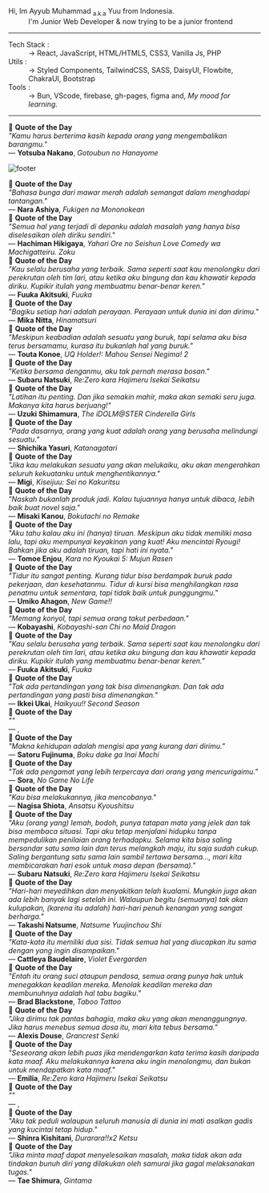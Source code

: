 
<dl>
  <dt>Hi, Im Ayyub Muhammad <sub>a.k.a</sub> Yuu from Indonesia.</dt>
  <dd>I'm Junior Web Developer & now trying to be a junior frontend</dd>
</dl>

---

<dl>
  <dt>Tech Stack :</dt>
  <dd>-> React, JavaScript, HTML/HTML5, CSS3, Vanilla Js, PHP</dd>

  <dt>Utils :</dt>
  <dd>-> Styled Components, TailwindCSS, SASS, DaisyUI, Flowbite, ChakraUI, Bootstrap</dd>
  
  <dt>Tools :</dt>
  <dd>-> Bun, VScode, firebase, gh-pages, figma and, <em>My mood for learning</em>.</dd>
</dl>


---
<!-- QUOTE START -->
<div align="left">
  📜 <strong>Quote of the Day</strong><br>
  <em>"Kamu harus berterima kasih kepada orang yang mengembalikan barangmu."</em><br>
  — <strong>Yotsuba Nakano</strong>, <em>Gotoubun no Hanayome</em>
</div>
<!-- QUOTE END -->

![footer](https://capsule-render.vercel.app/api?type=waving&color=auto&height=150&section=footer&text=Id-Yuu&fontSize=20&fontAlignY=60&fontAlign=90)
<!-- QUOTE START -->
<div align="left">
  📜 <strong>Quote of the Day</strong><br>
  <em>"Bahasa bunga dari mawar merah adalah semangat dalam menghadapi tantangan."</em><br>
  — <strong>Nara Ashiya</strong>, <em>Fukigen na Mononokean</em>
</div>
<!-- QUOTE END -->
<!-- QUOTE START -->
<div align="left">
  📜 <strong>Quote of the Day</strong><br>
  <em>"Semua hal yang terjadi di depanku adalah masalah yang hanya bisa diselesaikan oleh diriku sendiri."</em><br>
  — <strong>Hachiman Hikigaya</strong>, <em>Yahari Ore no Seishun Love Comedy wa Machigatteiru. Zoku</em>
</div>
<!-- QUOTE END -->
<!-- QUOTE START -->
<div align="left">
  📜 <strong>Quote of the Day</strong><br>
  <em>"Kau selalu berusaha yang terbaik. Sama seperti saat kau menolongku dari perekrutan oleh tim lari, atau ketika aku bingung dan kau khawatir kepada diriku. Kupikir itulah yang membuatmu benar-benar keren."</em><br>
  — <strong>Fuuka Akitsuki</strong>, <em>Fuuka</em>
</div>
<!-- QUOTE END -->
<!-- QUOTE START -->
<div align="left">
  📜 <strong>Quote of the Day</strong><br>
  <em>"Bagiku setiap hari adalah perayaan. Perayaan untuk dunia ini dan dirimu."</em><br>
  — <strong>Mika Nitta</strong>, <em>Hinamatsuri</em>
</div>
<!-- QUOTE END -->
<!-- QUOTE START -->
<div align="left">
  📜 <strong>Quote of the Day</strong><br>
  <em>"Meskipun keabadian adalah sesuatu yang buruk, tapi selama aku bisa terus bersamamu, kurasa itu bukanlah hal yang buruk."</em><br>
  — <strong>Touta Konoe</strong>, <em>UQ Holder!: Mahou Sensei Negima! 2</em>
</div>
<!-- QUOTE END -->
<!-- QUOTE START -->
<div align="left">
  📜 <strong>Quote of the Day</strong><br>
  <em>"Ketika bersama denganmu, aku tak pernah merasa bosan."</em><br>
  — <strong>Subaru Natsuki</strong>, <em>Re:Zero kara Hajimeru Isekai Seikatsu</em>
</div>
<!-- QUOTE END -->
<!-- QUOTE START -->
<div align="left">
  📜 <strong>Quote of the Day</strong><br>
  <em>"Latihan itu penting. Dan jika semakin mahir, maka akan semaki seru juga. Makanya kita harus berjuang!"</em><br>
  — <strong>Uzuki Shimamura</strong>, <em>The iDOLM@STER Cinderella Girls</em>
</div>
<!-- QUOTE END -->
<!-- QUOTE START -->
<div align="left">
  📜 <strong>Quote of the Day</strong><br>
  <em>"Pada dasarnya, orang yang kuat adalah orang yang berusaha melindungi sesuatu."</em><br>
  — <strong>Shichika Yasuri</strong>, <em>Katanagatari</em>
</div>
<!-- QUOTE END -->
<!-- QUOTE START -->
<div align="left">
  📜 <strong>Quote of the Day</strong><br>
  <em>"Jika kau melakukan sesuatu yang akan melukaiku, aku akan mengerahkan seluruh kekuatanku untuk menghentikannya."</em><br>
  — <strong>Migi</strong>, <em>Kiseijuu: Sei no Kakuritsu</em>
</div>
<!-- QUOTE END -->
<!-- QUOTE START -->
<div align="left">
  📜 <strong>Quote of the Day</strong><br>
  <em>"Naskah bukanlah produk jadi. Kalau tujuannya hanya untuk dibaca, lebih baik buat novel saja."</em><br>
  — <strong>Misaki Kanou</strong>, <em>Bokutachi no Remake</em>
</div>
<!-- QUOTE END -->
<!-- QUOTE START -->
<div align="left">
  📜 <strong>Quote of the Day</strong><br>
  <em>"Aku tahu kalau aku ini (hanya) tiruan. Meskipun aku tidak memiliki masa lalu, tapi aku mempunyai keyakinan yang kuat!
Aku mencintai Ryougi! Bahkan jika aku adalah tiruan, tapi hati ini nyata."</em><br>
  — <strong>Tomoe Enjou</strong>, <em>Kara no Kyoukai 5: Mujun Rasen</em>
</div>
<!-- QUOTE END -->
<!-- QUOTE START -->
<div align="left">
  📜 <strong>Quote of the Day</strong><br>
  <em>"Tidur itu sangat penting. Kurang tidur bisa berdampak buruk pada pekerjaan, dan kesehatanmu. Tidur di kursi bisa menghilangkan rasa penatmu untuk sementara, tapi tidak baik untuk punggungmu."</em><br>
  — <strong>Umiko Ahagon</strong>, <em>New Game!!</em>
</div>
<!-- QUOTE END -->
<!-- QUOTE START -->
<div align="left">
  📜 <strong>Quote of the Day</strong><br>
  <em>"Memang konyol, tapi semua orang takut perbedaan."</em><br>
  — <strong>Kobayashi</strong>, <em>Kobayashi-san Chi no Maid Dragon</em>
</div>
<!-- QUOTE END -->
<!-- QUOTE START -->
<div align="left">
  📜 <strong>Quote of the Day</strong><br>
  <em>"Kau selalu berusaha yang terbaik. Sama seperti saat kau menolongku dari perekrutan oleh tim lari, atau ketika aku bingung dan kau khawatir kepada diriku. Kupikir itulah yang membuatmu benar-benar keren."</em><br>
  — <strong>Fuuka Akitsuki</strong>, <em>Fuuka</em>
</div>
<!-- QUOTE END -->
<!-- QUOTE START -->
<div align="left">
  📜 <strong>Quote of the Day</strong><br>
  <em>"Tak ada pertandingan yang tak bisa dimenangkan. Dan tak ada pertandingan yang pasti bisa dimenangkan."</em><br>
  — <strong>Ikkei Ukai</strong>, <em>Haikyuu!! Second Season</em>
</div>
<!-- QUOTE END -->
<!-- QUOTE START -->
<div align="left">
  📜 <strong>Quote of the Day</strong><br>
  <em>""</em><br>
  — <strong></strong>, <em></em>
</div>
<!-- QUOTE END -->
<!-- QUOTE START -->
<div align="left">
  📜 <strong>Quote of the Day</strong><br>
  <em>"Makna kehidupan adalah mengisi apa yang kurang dari dirimu."</em><br>
  — <strong>Satoru Fujinuma</strong>, <em>Boku dake ga Inai Machi</em>
</div>
<!-- QUOTE END -->
<!-- QUOTE START -->
<div align="left">
  📜 <strong>Quote of the Day</strong><br>
  <em>"Tak ada pengamat yang lebih terpercaya dari orang yang mencurigaimu."</em><br>
  — <strong>Sora</strong>, <em>No Game No Life</em>
</div>
<!-- QUOTE END -->
<!-- QUOTE START -->
<div align="left">
  📜 <strong>Quote of the Day</strong><br>
  <em>"Kau bisa melakukannya, jika mencobanya."</em><br>
  — <strong>Nagisa Shiota</strong>, <em>Ansatsu Kyoushitsu</em>
</div>
<!-- QUOTE END -->
<!-- QUOTE START -->
<div align="left">
  📜 <strong>Quote of the Day</strong><br>
  <em>"Aku (orang yang) lemah, bodoh, punya tatapan mata yang jelek dan tak bisa membaca situasi. Tapi aku tetap menjalani hidupku tanpa mempedulikan penilaian orang terhadapku. Selama kita bisa saling bersandar satu sama lain dan terus melangkah maju, itu saja sudah cukup. Saling bergantung satu sama lain sambil tertawa bersama..., mari kita membicarakan hari esok untuk masa depan (bersama)."</em><br>
  — <strong>Subaru Natsuki</strong>, <em>Re:Zero kara Hajimeru Isekai Seikatsu</em>
</div>
<!-- QUOTE END -->
<!-- QUOTE START -->
<div align="left">
  📜 <strong>Quote of the Day</strong><br>
  <em>"Hari-hari meyedihkan dan menyakitkan telah kualami. Mungkin juga akan ada lebih banyak lagi setelah ini. Walaupun begitu (semuanya) tak akan kulupakan, (karena itu adalah) hari-hari penuh kenangan yang sangat berharga."</em><br>
  — <strong>Takashi Natsume</strong>, <em>Natsume Yuujinchou Shi</em>
</div>
<!-- QUOTE END -->
<!-- QUOTE START -->
<div align="left">
  📜 <strong>Quote of the Day</strong><br>
  <em>"Kata-kata itu memiliki dua sisi. Tidak semua hal yang diucapkan itu sama dengan yang ingin disampaikan."</em><br>
  — <strong>Cattleya Baudelaire</strong>, <em>Violet Evergarden</em>
</div>
<!-- QUOTE END -->
<!-- QUOTE START -->
<div align="left">
  📜 <strong>Quote of the Day</strong><br>
  <em>"Entah itu orang suci ataupun pendosa, semua orang punya hak untuk menegakkan keadilan mereka. Menolak keadilan mereka dan membunuhnya adalah hal tabu bagiku."</em><br>
  — <strong>Brad Blackstone</strong>, <em>Taboo Tattoo</em>
</div>
<!-- QUOTE END -->
<!-- QUOTE START -->
<div align="left">
  📜 <strong>Quote of the Day</strong><br>
  <em>"Jika dirimu tak pantas bahagia, maka aku yang akan menanggungnya. Jika harus menebus semua dosa itu, mari kita tebus bersama."</em><br>
  — <strong>Alexis Douse</strong>, <em>Grancrest Senki</em>
</div>
<!-- QUOTE END -->
<!-- QUOTE START -->
<div align="left">
  📜 <strong>Quote of the Day</strong><br>
  <em>"Seseorang akan lebih puas jika mendengarkan kata terima kasih daripada kata maaf. Aku melakukannya karena aku ingin menolongmu, dan bukan untuk mendapatkan kata maaf."</em><br>
  — <strong>Emilia</strong>, <em>Re:Zero kara Hajimeru Isekai Seikatsu</em>
</div>
<!-- QUOTE END -->
<!-- QUOTE START -->
<div align="left">
  📜 <strong>Quote of the Day</strong><br>
  <em>""</em><br>
  — <strong></strong>, <em></em>
</div>
<!-- QUOTE END -->
<!-- QUOTE START -->
<div align="left">
  📜 <strong>Quote of the Day</strong><br>
  <em>"Aku tak peduli walaupun seluruh manusia di dunia ini mati asalkan gadis yang kucintai tetap hidup."</em><br>
  — <strong>Shinra Kishitani</strong>, <em>Durarara!!x2 Ketsu</em>
</div>
<!-- QUOTE END -->
<!-- QUOTE START -->
<div align="left">
  📜 <strong>Quote of the Day</strong><br>
  <em>"Jika minta maaf dapat menyelesaikan masalah, maka tidak akan ada tindakan bunuh diri yang dilakukan oleh samurai jika gagal melaksanakan tugas."</em><br>
  — <strong>Tae Shimura</strong>, <em>Gintama</em>
</div>
<!-- QUOTE END -->

